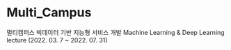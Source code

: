 # Multi_Campus
멀티캠퍼스 빅데이터 기반 지능형 서비스 개발
Machine Learning & Deep Learning lecture
(2022. 03. 7 ~ 2022. 07. 31)

